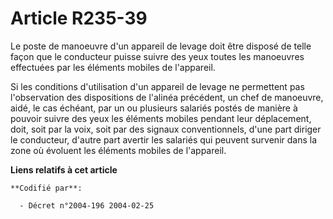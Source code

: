 # Article R235-39

Le poste de manoeuvre d'un appareil de levage doit être disposé de telle façon que le conducteur puisse suivre des yeux
toutes les manoeuvres effectuées par les éléments mobiles de l'appareil.

Si les conditions d'utilisation d'un appareil de levage ne permettent pas l'observation des dispositions de l'alinéa
précédent, un chef de manoeuvre, aidé, le cas échéant, par un ou plusieurs salariés postés de manière à pouvoir suivre des
yeux les éléments mobiles pendant leur déplacement, doit, soit par la voix, soit par des signaux conventionnels, d'une part
diriger le conducteur, d'autre part avertir les salariés qui peuvent survenir dans la zone où évoluent les éléments mobiles
de l'appareil.

**Liens relatifs à cet article**

	**Codifié par**:

	  - Décret n°2004-196 2004-02-25
